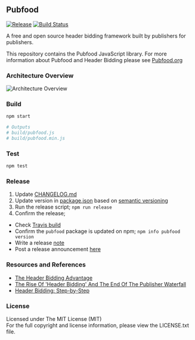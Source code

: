 ## Pubfood

[![Release][release-image]][release-url] [![Build Status][travis-image]][travis-url]


A free and open source header bidding framework built by publishers for publishers.

This repository contains the Pubfood JavaScript library. For more information
about Pubfood and Header Bidding please see [Pubfood.org](http://pubfood.org/) 


### Architecture Overview

![Architecture Overview](doc/pubfood-overview.png "Architecture Overview")


### Build

```bash
npm start

# Outputs
# build/pubfood.js
# build/pubfood.min.js
```

### Test

```bash
npm test
```


### Release

1. Update [CHANGELOG.md](CHANGELOG.md)
2. Update version in [package.json](https://github.com/pubfood/pubfood/blob/master/package.json#L3)
    based on [semantic versioning](http://semver.org/)
3. Run the release script; `npm run release`
4. Confirm the release;
  - Check [Travis build](https://travis-ci.org/pubfood/pubfood)
  - Confirm the `pubfood` package is updated on npm; `npm info pubfood version`
  - Write a release [note](https://github.com/pubfood/pubfood/releases)
  - Post a release announcement [here](https://pubfood.slack.com/messages/general/)


### Resources and References

- [The Header Bidding Advantage](https://www.yieldbot.com/blog/header-bidding/)
- [The Rise Of 'Header Bidding' And The End Of The Publisher Waterfall](http://adexchanger.com/publishers/the-rise-of-header-bidding-and-the-end-of-the-publisher-waterfall/)
- [Header Bidding: Step-by-Step](http://www.adopsinsider.com/ad-exchanges/diagramming-the-header-bidding-redirect-path/)


### License

Licensed under The MIT License (MIT)  
For the full copyright and license information, please view the LICENSE.txt file.


[release-url]: https://www.npmjs.com/package/pubfood
[release-image]: https://badge.fury.io/js/pubfood.svg

[travis-url]: https://travis-ci.org/pubfood/pubfood
[travis-image]: https://travis-ci.org/pubfood/pubfood.svg?branch=master
